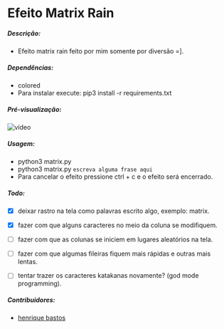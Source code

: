 # Efeito Matrix Rain

##### Descrição:

  - Efeito matrix rain feito por mim somente por diversão =].

##### Dependências:

- colored
- Para instalar execute: pip3 install -r requirements.txt

##### Pré-visualização:

  ![vídeo](https://raw.githubusercontent.com/b166erobot/matrix/teste/preview/preview.gif)

##### Usagem:

  - python3 matrix.py
  - python3 matrix.py `escreva alguma frase aqui`
  - Para cancelar o efeito pressione ctrl + c e o efeito será encerrado.

##### Todo:

  - [x] deixar rastro na tela como palavras escrito algo, exemplo: matrix.
  - [x] fazer com que alguns caracteres no meio da coluna se modifiquem.
  - [ ] fazer com que as colunas se iniciem em lugares aleatórios na tela.
  - [ ] fazer com que algumas fileiras fiquem mais rápidas e outras mais lentas.
  - [ ] tentar trazer os caracteres katakanas novamente? (god mode programming).


##### Contribuidores:

  - [henrique bastos](//github.com/henriquebastos)
